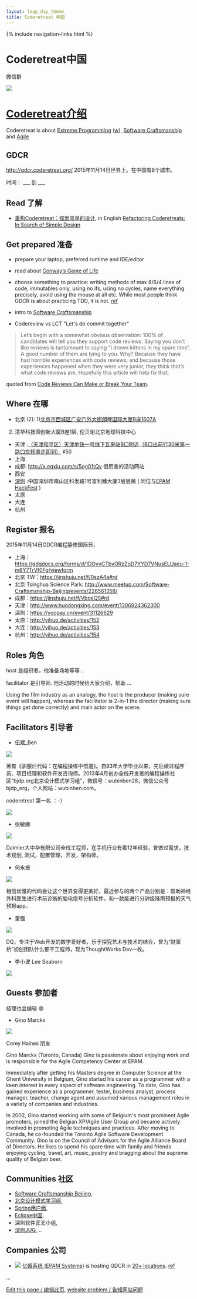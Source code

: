 ```yaml
---
layout: leap_day_theme
title: Coderetreat 中国
---
```


{% include navigation-links.html %}

# Coderetreat中国

微信群

![](images/coderetreat-china-wechat-group-257407160254633658-small.png)

# [Coderetreat介绍](http://coderetreat.org/)

Coderetreat is about [Extreme Programming](http://www.extremeprogramming.org/) ([w](https://zh.wikipedia.org/wiki/%E6%9E%81%E9%99%90%E7%BC%96%E7%A8%8B)),
 [Software Craftsmanship](http://manifesto.softwarecraftsmanship.org/#/zh-cn) and [Agile](https://zh.wikipedia.org/wiki/%E6%95%8F%E6%8D%B7%E8%BD%AF%E4%BB%B6%E5%BC%80%E5%8F%91)

## GDCR

<http://gdcr.coderetreat.org/> 2015年11月14日世界上。在中国有8个城市。

时间：  ___ 到  ___

## Read 了解

- [重构Coderetreat：探索简单的设计](http://www.infoq.com/cn/articles/refactoring-coderetreats), in English [Refactoring Coderetreats: In Search of Simple Design](http://www.infoq.com/articles/refactoring-coderetreats)

## Get prepared 准备

- prepare your laptop, preferred runtime and IDE/editor

- read about [Conway’s Game of Life](https://en.wikipedia.org/wiki/Conway%27s_Game_of_Life)

- choose something to practice: writing methods of max 8/6/4 lines of code, immutables only, using no ifs, using no cycles,
name everything precisely, avoid using the mouse at all etc.
While most people think GDCR is about practicing TDD, it is not. [ref](http://www.alexbolboaca.ro/wordpress/articles/how-to-organize-a-code-retreat)

- intro to [Software Craftsmanship](http://www.slideshare.net/alexboly/introduction-to-software-craftsmanship)

- Codereview vs LCT "Let's do commit together"

> Let’s begin with a somewhat obvious observation: 100% of candidates will tell you they support code reviews. Saying you don’t like reviews is tantamount to saying “I drown kittens in my spare time”. A good number of them are lying to you. Why? Because they have had horrible experiences with code reviews, and because those experiences happened when they were very junior, they think that’s what code reviews are. Hopefully this article will help fix that.

quoted from [Code Reviews Can Make or Break Your Team](https://medium.com/swlh/code-reviews-can-make-or-break-your-team-a3cfdcc15de1).



## Where 在哪

- 北京  (2): 1)[北京市西城区广安门外大街朗琴国际大厦B座1607A](http://mp.weixin.qq.com/s?__biz=MzI2OTAwOTMwMQ==&mid=211819044&idx=1&sn=3dd4835ef79cd993b22f852d55137c7d&scene=1&srcid=1015yRi9tBUYms5WpSagRphP&key=b410d3164f5f798e2ffcc8b5a62a1865617ae7d97f60d1c2b4ad33aedf1f085fcddec806307c82af442ed3a5e418ac85&ascene=1&uin=MTU3MzY5ODQ0MQ%3D%3D&devicetype=Windows+8&version=61050016&pass_ticket=9oT9P0TFRo58WDhhjt3xc95II6dTFuHVj8ZTI0qs%2By6sxx87TYikYiX2du0URk1Q)
2) 清华科技园创新大厦B座1层, 伦贝谢北京地球科技中心
- 天津 :[（天津和平区）天津地铁一号线下瓦房站B口附近（B口出前行30米第一路口左转直走即到）](http://www.huodongxing.com/event/1306924362300) ¥50
- 上海
- 成都: <http://x.eqxiu.com/s/5og01tQv> 很厉害的活动网站
- 西安
- [深圳](shenzhen) :中国深圳市南山区科发路1号富利臻大厦3层思微  ( 同位与[EPAM HackFest](http://epa.ms/HackfestChina) )
- 太原
- 大连
- 杭州

## Register 报名

2015年11月14日GDCR编程静修国际日，

<!--
- 北京站报名链接：<https://jinshuju.net/f/0szA4a#rd>
- 天津站报名链接：<http://www.huodongxing.com/event/1306924362300>
- 上海站报名链接：<https://gdgdocs.org/forms/d/1DOyvCTbvORzZoD7YYD7VNusELUaeu-1-m6Y7TrVf0Fg/viewform>
- 深圳站报名链接：<http://epa.ms/gdcr-shenzhen-cn-2015>
- 成都站报名链接：<https://jinshuju.net/f/VboeQS#rd>
- 大连站报名链接：<http://yihuo.de/activities/153>
-->

- 上海：<https://gdgdocs.org/forms/d/1DOyvCTbvORzZoD7YYD7VNusELUaeu-1-m6Y7TrVf0Fg/viewform>
- 北京 TW：<https://jinshuju.net/f/0szA4a#rd>
- 北京 Tsinghua Science Park: <http://www.meetup.com/Software-Craftsmanship-Beijing/events/226561358/>
- 成都：<https://jinshuju.net/f/VboeQS#rd>
- 天津：<http://www.huodongxing.com/event/1306924362300>
- 深圳：<https://yoopay.cn/event/31126629>
- 太原：<http://yihuo.de/activities/152>
- 大连：<http://yihuo.de/activities/153> 
- 杭州：<http://yihuo.de/activities/154>

## Roles 角色

host 是组织者，他准备场地等等 ..

facilitator 是引导师. 他活动的时候给大家介绍，帮助 ...

Using the film industry as an analogy, the host is the producer (making sure event will happen), whereas the facilitator is 2-in-1
the director (making sure things get done correctly) and main actor on the scene.

## Facilitators 引导者

- 伍斌_Ben

![](http://mmbiz.qpic.cn/mmbiz/JzLiaOQ9r9qES060VQZusoYEs3NceX0KR0fBfsrahRnzic5nlORiaOld1QGLj9wMOeUK6F3xQYLPJLIB6Iw7tdhiaA/640?wx_fmt=jpeg&tp=webp&wxfrom=5&wx_lazy=1)

著有《驯服烂代码：在编程操练中悟道》。自93年大学毕业以来，先后做过程序员、项目经理和软件开发咨询师。2013年4月创办全栈开发者的编程操练社区“bjdp.org北京设计模式学习组”，微信号：wubinben28，微信公众号bjdp_org，个人网站：wubinben.com。

coderetreat 第一名 ：-）

![](images/people/WuBinBen_is_No1.PNG)

- 张敏娜

![](http://mmbiz.qpic.cn/mmbiz/JzLiaOQ9r9qES060VQZusoYEs3NceX0KReXVEYia0IOdcsicXoV075qYRibCE2H7nUYXvNaReeZOXFtvtEmNiciaZGMg/640?wx_fmt=png&tp=webp&wxfrom=5)

Daimler大中华有限公司全栈工程师，在手机行业有着12年经验，曾做过需求，技术规划, 测试，配置管理，开发，架构师。

- 何永振

![](http://mmbiz.qpic.cn/mmbiz/JzLiaOQ9r9qES060VQZusoYEs3NceX0KReXVEYia0IOdcsicXoV075qYRibCE2H7nUYXvNaReeZOXFtvtEmNiciaZGMg/640?wx_fmt=png&tp=webp&wxfrom=5)

相信优雅的代码会让这个世界变得更美好。最近参与的两个产品分别是：帮助神经外科医生进行术前诊断的脑电信号分析软件，和一款能进行分钟级降雨预报的天气预报app。

- 董强

![](http://mmbiz.qpic.cn/mmbiz/JzLiaOQ9r9qES060VQZusoYEs3NceX0KRFMbDarQECK3YBzvibAgJPzcylF50iayib099iaaAYn4zYV910ibYp3fwYgA/640?wx_fmt=jpeg&tp=webp&wxfrom=5)

DQ，专注于Web开发的数学爱好者，乐于探究艺术与技术的结合，曾为“财富桥”初创团队什么都干工程师，现为ThoughtWorks Dev一枚。


- 李小波 Lee Seaborn

![](images/people/Seaborn_Lee_26873ed.jpg)

## Guests 参加者

经理也会编辑  :smile:

- Gino Marckx

![](images/people/Gino_Marckx.jpg)

Corey Haines 朋友

Gino Marckx (Toronto, Canada)
Gino is passionate about enjoying work and is responsible for the Agile Competency Center at EPAM.

Immediately after getting his Masters degree in Computer Science at the Ghent University in Belgium, Gino started his career as a programmer with a keen interest in every aspect of software engineering. To date, Gino has gained experience as a programmer, tester, business analyst, process manager, teacher, change agent and assumed various management roles in a variety of companies and industries.

In 2002, Gino started working with some of Belgium's most prominent Agile promoters, joined the Belgian XP/Agile User Group and became actively involved in promoting Agile techniques and practices. After moving to Canada, he co-founded the Toronto Agile Software Development Community. Gino is on the Council of Advisors for the Agile Alliance Board of Directors.
He likes to spend his spare time with family and friends enjoying cycling, travel, art, music, poetry and bragging about the supreme quality of Belgian beer.

## Communities 社区

- [Software Craftsmanship Beijing](http://www.meetup.com/Software-Craftsmanship-Beijing/),
- [北京设计模式学习组](http://www.bjdp.org/),
- [Spring用户组](http://springioug.com/),
- [Eclipse中国](http://www.eclipsechina.org/),
- 深圳软件匠艺小组,
- [深圳JUG](http://szjug.github.io/),
..

## Companies 公司

- ![](http://szjug.github.io/images/logo/epam-logo.png)
[亿磐系统 (EPAM Systems)](http://www.epam.com) is hosting GDCR in [20+ locations](https://events.epam.com/events#coderetreat).
 [ref](http://coderetreat.org/group/facilitators/forum/topics/epam-systems-will-host-gdcr-in-20-cities)

 ...

[Edit this page / 编辑此页](https://github.com/coderetreat-china/coderetreat-china.github.io/edit/master/index.md),
[website problem / 告知网站问题](https://github.com/coderetreat-china/coderetreat-china.github.io/issues)
